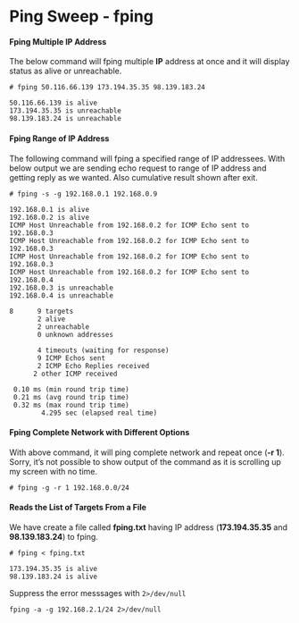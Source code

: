 # Ping Sweep - fping

#### Fping Multiple IP Address

The below command will fping multiple **IP** address at once and it will display status as alive or unreachable.

```
# fping 50.116.66.139 173.194.35.35 98.139.183.24

50.116.66.139 is alive
173.194.35.35 is unreachable
98.139.183.24 is unreachable
```

#### Fping Range of IP Address

The following command will fping a specified range of IP addressees. With below output we are sending echo request to range of IP address and getting reply as we wanted. Also cumulative result shown after exit.

```
# fping -s -g 192.168.0.1 192.168.0.9 

192.168.0.1 is alive
192.168.0.2 is alive
ICMP Host Unreachable from 192.168.0.2 for ICMP Echo sent to 192.168.0.3
ICMP Host Unreachable from 192.168.0.2 for ICMP Echo sent to 192.168.0.3
ICMP Host Unreachable from 192.168.0.2 for ICMP Echo sent to 192.168.0.3
ICMP Host Unreachable from 192.168.0.2 for ICMP Echo sent to 192.168.0.4
192.168.0.3 is unreachable
192.168.0.4 is unreachable

8      9 targets
       2 alive
       2 unreachable
       0 unknown addresses

       4 timeouts (waiting for response)
       9 ICMP Echos sent
       2 ICMP Echo Replies received
      2 other ICMP received

 0.10 ms (min round trip time)
 0.21 ms (avg round trip time)
 0.32 ms (max round trip time)
        4.295 sec (elapsed real time)
```

#### Fping Complete Network with Different Options

With above command, it will ping complete network and repeat once (**\-r 1**). Sorry, it’s not possible to show output of the command as it is scrolling up my screen with no time.
```
# fping -g -r 1 192.168.0.0/24
```

#### Reads the List of Targets From a File

We have create a file called **fping.txt** having IP address (**173.194.35.35** and **98.139.183.24**) to fping.
```
# fping < fping.txt

173.194.35.35 is alive
98.139.183.24 is alive
```

Suppress the error messsages with `2>/dev/null`
```
fping -a -g 192.168.2.1/24 2>/dev/null
```